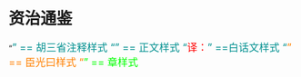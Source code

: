 # 资治通鉴

“<font size=4px color="#009090">” == 胡三省注释样式
“<font size=4px>” == 正文样式
“<font size=4px color="red">译：</font>” ==白话文样式
“<font size=4px color="#FF8000">” == 臣光曰样式
“<font color="#00FF"  size=4px>” == 章样式
